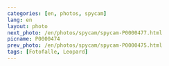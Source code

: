 ```yaml
---
categories: [en, photos, spycam]
lang: en
layout: photo
next_photo: /en/photos/spycam/spycam-P0000477.html
picname: P0000474
prev_photo: /en/photos/spycam/spycam-P0000475.html
tags: [Fotofalle, Leopard]
---
```

